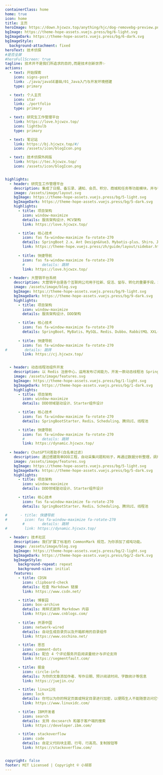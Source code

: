 ```yaml
---
containerClass: home
home: true
icon: home
title: 主页
heroImage: https://down.hjcwzx.top/anything/hjc/dog-removebg-preview.png
bgImage: https://theme-hope-assets.vuejs.press/bg/6-light.svg
bgImageDark: https://theme-hope-assets.vuejs.press/bg/6-dark.svg
bgImageStyle:
  background-attachment: fixed
heroText: 技术侦探
#是否全屏
#heroFullScreen: true
tagline: 技术并不是我们所追求的目的,而是技术创新世界✨
actions:
  - text: 开始探索
    icon: signs-post
    link: ./java/javaSE基础/01_Java入门与开发环境搭建
    type: primary

  - text: 个人主页
    icon: star
    link: ./portfolio
    type: primary

  - text: 研究生工作管理平台
    link: https://love.hjcwzx.top/
    icon: lightbulb
    type: primary

  - text: 笔记站
    link: https://bj.hjcwzx.top/#/
    icon: /assets/icon/blogIcon.png

  - text: 技术侦探外网版
    link: https://tec.hjcwzx.top/
    icon: /assets/icon/blogIcon.png


highlights:
  - header: 研究生工作管理平台
    description: 集成了日报、备忘录、通知、会员、积分、商城和任务等功能模块，并与微信无缝对接，旨在提升工作效率与协作体验。通过多维度的管理和互动，赋能研究生在繁忙的学术与生活中更好地规划与执行。
    image: /assets/image/layout.svg
    bgImage: https://theme-hope-assets.vuejs.press/bg/5-light.svg
    bgImageDark: https://theme-hope-assets.vuejs.press/bg/5-dark.svg
    highlights:
      - title: 项目架构
        icon: window-maximize
        details: 服务架构设计、MCV架构
        link: https://love.hjcwzx.top/

      - title: 核心技术
        icon: fas fa-window-maximize fa-rotate-270
        details: SpringBoot 2.x、Ant Design&Vue3、Mybatis-plus、Shiro、JWT
        link: https://theme-hope.vuejs.press/zh/guide/layout/sidebar.html
      
      - title: 快捷导航
        icon: fas fa-window-maximize fa-rotate-270
        #        details: 跳转
        link: https://love.hjcwzx.top/

  - header: 大营销平台系统
    description: 大营销平台是各个互联网公司用于拉新、促活、留存、转化的重要手段，本次项目将先以最新DDD架构和模式进行开发项目，优化实现，扩展功能。
    image: /assets/image/blog.svg
    bgImage: https://theme-hope-assets.vuejs.press/bg/9-light.svg
    bgImageDark: https://theme-hope-assets.vuejs.press/bg/9-dark.svg
    highlights:
      - title: 项目架构
        icon: window-maximize
        details: 服务架构设计、DDD架构

      - title: 核心技术
        icon: fas fa-window-maximize fa-rotate-270
        details: SpringBoot、MyBatis、MySQL、Redis、Dubbo、RabbitMQ、XXL-JOB、Sharding-JDBC、Nacos、React、Typescript、Docker、Nginx、Grafana
 
      - title: 快捷导航
        icon: fas fa-window-maximize fa-rotate-270
#        details: 跳转
        link: https://cj.hjcwzx.top/


  - header: 动态线程池组件开发
    description: 以 Redis 注册中心，运用发布订阅能力，开发一款动态线程池 SpringBoot Starter 组件。
    image: /assets/image/features.svg
    bgImage: https://theme-hope-assets.vuejs.press/bg/1-light.svg
    bgImageDark: https://theme-hope-assets.vuejs.press/bg/1-dark.svg
    highlights:
      - title: 项目架构
        icon: window-maximize
        details: DDD领域驱动设计、Starter组件设计

      - title: 核心技术
        icon: fas fa-window-maximize fa-rotate-270
        details: SpringBootStarter、Redis、Scheduling、腾讯UI、线程池

      - title: 快捷导航
        icon: fas fa-window-maximize fa-rotate-270
        #        details: 跳转
        link: https://dynamic.hjcwzx.top/
        
  - header: ChatGPT问答助手(白名单过滤)
    description: 通过搭建简单DDD工程，自动采集问题和帖子，再通过数据分析整理，调用ChatGLM等开放OpenAi接口自动回复。
    image: /assets/image/features.svg
    bgImage: https://theme-hope-assets.vuejs.press/bg/5-light.svg
    bgImageDark: https://theme-hope-assets.vuejs.press/bg/5-dark.svg
    highlights:
      - title: 项目架构
        icon: window-maximize
        details: DDD领域驱动设计、Starter组件设计

      - title: 核心技术
        icon: fas fa-window-maximize fa-rotate-270
        details: SpringBootStarter、Redis、Scheduling、腾讯UI、线程池

#      - title: 快捷导航
#        icon: fas fa-window-maximize fa-rotate-270
        #        details: 跳转
#        link: https://dynamic.hjcwzx.top/

  - header: 技术社区
    description: 我们扩展了标准的 CommonMark 规范，为你添加了成吨功能。
    image: /assets/image/blog.svg
    bgImage: https://theme-hope-assets.vuejs.press/bg/2-light.svg
    bgImageDark: https://theme-hope-assets.vuejs.press/bg/2-dark.svg
    bgImageStyle:
      background-repeat: repeat
      background-size: initial
    features:
      - title: CDSN
        icon: clipboard-check
        details: 检查 Markdown 链接
        link: https://www.csdn.net/

      - title: 博客园
        icon: box-archive
        details: 用样式装饰 Markdown 内容
        link: https://www.cnblogs.com/
        
      - title: 开源中国
        icon: network-wired
        details: 自动生成目录页以及开箱即用的目录组件
        link: https://www.oschina.net/

      - title: 思否
        icon: comment-dots
        details: 配合 4 个评论服务开启阅读量统计与评论支持
        link: https://segmentfault.com/

      - title: 掘金
        icon: circle-info
        details: 为你的文章添加作者、写作日期、预计阅读时间、字数统计等信息
        link: https://juejin.cn/

      - title: linux公社
        icon: lock
        details: 你可以为你的特定页面或特定目录进行加密，以便陌生人不能随意访问它们
        link: https://www.linuxidc.com/

      - title: IBM开发者
        icon: search
        details: 支持 docsearch 和基于客户端的搜索
        link: https://developer.ibm.com/

      - title: stackoverflow
        icon: code
        details: 自定义代码块主题、行号、行高亮、复制按钮等
        link: https://stackoverflow.com/


copyright: false
footer: MIT Licensed | Copyright © 小胡哥
---
```


[//]: # (当前位置可以写东西)
